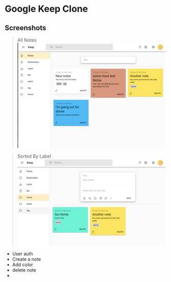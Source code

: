 # Google Keep Clone

## Screenshots

> All Notes
> ![All Notes](https://raw.githubusercontent.com/alaspuresujay/google-keep/master/docs/assets/all-notes.png)

> Sorted By Label
> ![Sorted by Label](https://raw.githubusercontent.com/alaspuresujay/google-keep/master/docs/assets/home-label.png)

- User auth
- Create a note
- Add color
- delete note
-
